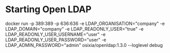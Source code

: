 # Starting Open LDAP

docker run -p 389:389 -p 636:636 -e LDAP_ORGANISATION="company" -e LDAP_DOMAIN="company" -e 
LDAP_READONLY_USER="true" -e LDAP_READONLY_USER_USERNAME="user" -e LDAP_READONLY_USER_PASSWORD="user" -e 
LDAP_ADMIN_PASSWORD="admin" osixia/openldap:1.3.0 --loglevel debug